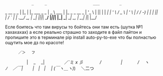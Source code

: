                _     _                     ___         _                 
  _ __   _  _  | |_  | |_    ___   _ _     | _ \  ___  | |_   _  _   __ _ 
 | '_ \ | || | |  _| | ' \  / _ \ | ' \    |  _/ / -_) |  _| | || | / _` |
 | .__/  \_, |  \__| |_||_| \___/ |_||_|   |_|   \___|  \__|  \_, | \__,_|
 |_|     |__/            

Есле боитесь что там вирусы то бойтесь они там есть (шутка №1 хахахахах) а есле реально страшно то заходите в файл пайтон и пропишите это в терминале pip install auto-py-to-exe что бы полнастью ощутить мое дз по красоте!

          ／＞　 フ
　　　　　| 　_　 _|
　 　　　／`ミ _x 彡
　　 　 /　　　 　 |
　　　 /　 ヽ　　 ﾉ
　／￣|　　 |　|　|
　| (￣ヽ＿_ヽ_)_)
　＼二つ
